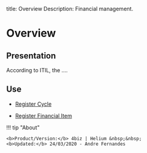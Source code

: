 title: Overview
Description: Financial management.

# Overview

## Presentation

According to ITIL, the ....

Use
-------

- [Register Cycle](/en-us/citsmart-platform-9/processes/financial/use/register-cycle.html)

- [Register Financial Item](/en-us/citsmart-platform-9/processes/financial/use/register-financial-item.html)

!!! tip "About"

    <b>Product/Version:</b> 4biz | Helium &nbsp;&nbsp;
    <b>Updated:</b> 24/03/2020 - Andre Fernandes
